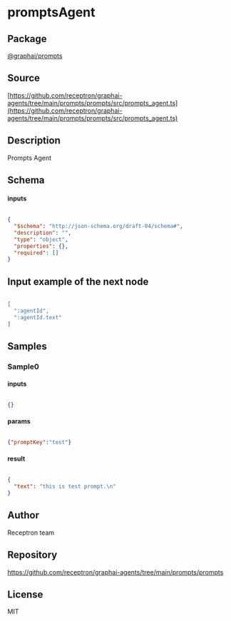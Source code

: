 # promptsAgent

## Package
[@graphai/prompts](https://www.npmjs.com/package/@graphai/prompts)
## Source
[https://github.com/receptron/graphai-agents/tree/main/prompts/prompts/src/prompts_agent.ts](https://github.com/receptron/graphai-agents/tree/main/prompts/prompts/src/prompts_agent.ts)

## Description

Prompts Agent

## Schema

#### inputs

```json

{
  "$schema": "http://json-schema.org/draft-04/schema#",
  "description": "",
  "type": "object",
  "properties": {},
  "required": []
}

```

## Input example of the next node

```json

[
  ":agentId",
  ":agentId.text"
]

```

## Samples

### Sample0

#### inputs

```json

{}

```

#### params

```json

{"promptKey":"test"}

```

#### result

```json

{
  "text": "this is test prompt.\n"
}

```

## Author

Receptron team

## Repository

https://github.com/receptron/graphai-agents/tree/main/prompts/prompts

## License

MIT

